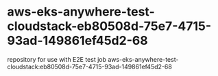 # aws-eks-anywhere-test-cloudstack-eb80508d-75e7-4715-93ad-149861ef45d2-68
repository for use with E2E test job aws-eks-anywhere-test-cloudstack:eb80508d-75e7-4715-93ad-149861ef45d2-68
